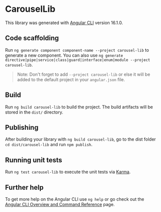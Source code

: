 # CarouselLib

This library was generated with [Angular CLI](https://github.com/angular/angular-cli) version 16.1.0.

## Code scaffolding

Run `ng generate component component-name --project carousel-lib` to generate a new component. You can also use `ng generate directive|pipe|service|class|guard|interface|enum|module --project carousel-lib`.
> Note: Don't forget to add `--project carousel-lib` or else it will be added to the default project in your `angular.json` file. 

## Build

Run `ng build carousel-lib` to build the project. The build artifacts will be stored in the `dist/` directory.

## Publishing

After building your library with `ng build carousel-lib`, go to the dist folder `cd dist/carousel-lib` and run `npm publish`.

## Running unit tests

Run `ng test carousel-lib` to execute the unit tests via [Karma](https://karma-runner.github.io).

## Further help

To get more help on the Angular CLI use `ng help` or go check out the [Angular CLI Overview and Command Reference](https://angular.io/cli) page.

